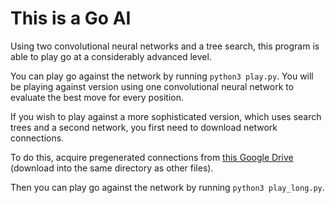 This is a Go AI
====
Using two convolutional neural networks and a tree search, this program is able to play go at a considerably advanced level.

You can play go against the network by running `python3 play.py`. You will be playing against version using one convolutional neural network to evaluate the best move for every position.

If you wish to play against a more sophisticated version, which uses search trees and a second network, you first need to download network connections.

To do this, acquire pregenerated connections from [this Google Drive](https://drive.google.com/drive/folders/1uBrdv2Taka41yfc5b2lFRQPH30UjUOB0?usp=sharing) (download into the same directory as other files).

Then you can play go against the network by running `python3 play_long.py`.
